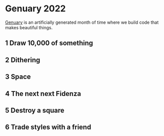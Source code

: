 # Genuary 2022

[Genuary](https://genuary.art/) is an artificially generated month of time where we build code that makes beautiful things.

## 1 Draw 10,000 of something

## 2 Dithering

## 3 Space

## 4 The next next Fidenza

## 5 Destroy a square

## 6 Trade styles with a friend
